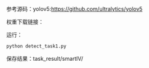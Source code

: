 参考源码：yolov5:https://github.com/ultralytics/yolov5

权重下载链接：

运行：
```python
python detect_task1.py
```

保存结果：task_result/smartIV/